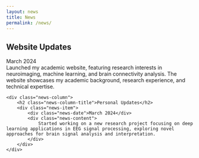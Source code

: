 ```yaml
---
layout: news
title: News
permalink: /news/
---
```


<style>
.page-content .news-wrapper {
    display: flex;
    flex-wrap: wrap;
    gap: 2rem;
    margin: 0 -1rem;
}

.page-content .news-column {
    flex: 1;
    min-width: 300px;
    padding: 1.5rem;
    background: #f8fafc;
    border-radius: 12px;
    box-shadow: 0 2px 4px rgba(0,0,0,0.1);
}

.page-content .news-column-title {
    font-size: 1.8rem;
    color: #1a365d;
    margin-bottom: 1.5rem;
    padding-bottom: 0.5rem;
    border-bottom: 3px solid #4299e1;
    text-align: center;
}

.page-content .news-item {
    margin-bottom: 1.5rem;
    padding: 1.5rem;
    background: white;
    border-radius: 8px;
    border-left: 4px solid #4299e1;
    box-shadow: 0 1px 3px rgba(0,0,0,0.1);
}

.page-content .news-date {
    font-size: 1.2rem;
    color: #2c5282;
    font-weight: 600;
    margin-bottom: 1rem;
    padding-bottom: 0.5rem;
    border-bottom: 1px solid #e2e8f0;
}

.page-content .news-content {
    font-size: 1.1rem;
    line-height: 1.8;
    color: #2d3748;
}

@media (max-width: 768px) {
    .page-content .news-column {
        flex: 100%;
    }
    
    .page-content .news-column-title {
        font-size: 1.5rem;
    }
    
    .page-content .news-item {
        padding: 1rem;
    }
    
    .page-content .news-date {
        font-size: 1.1rem;
    }
    
    .page-content .news-content {
        font-size: 1rem;
    }
}
</style>

<div class="news-wrapper">
    <div class="news-column">
        <h2 class="news-column-title">Website Updates</h2>
        <div class="news-item">
            <div class="news-date">March 2024</div>
            <div class="news-content">
                Launched my academic website, featuring research interests in neuroimaging, machine learning, and brain connectivity analysis. The website showcases my academic background, research experience, and technical expertise.
            </div>
        </div>
    </div>
    
    <div class="news-column">
        <h2 class="news-column-title">Personal Updates</h2>
        <div class="news-item">
            <div class="news-date">March 2024</div>
            <div class="news-content">
                Started working on a new research project focusing on deep learning applications in EEG signal processing, exploring novel approaches for brain signal analysis and interpretation.
            </div>
        </div>
    </div>
</div> 